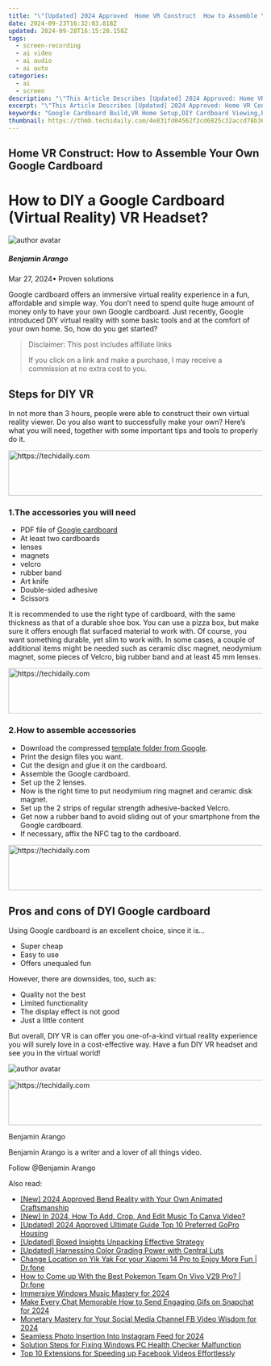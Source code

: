 ```yaml
---
title: "\"[Updated] 2024 Approved  Home VR Construct  How to Assemble Your Own Google Cardboard\""
date: 2024-09-23T16:32:03.818Z
updated: 2024-09-28T16:15:28.158Z
tags: 
  - screen-recording
  - ai video
  - ai audio
  - ai auto
categories: 
  - ai
  - screen
description: "\"This Article Describes [Updated] 2024 Approved: Home VR Construct: How to Assemble Your Own Google Cardboard\""
excerpt: "\"This Article Describes [Updated] 2024 Approved: Home VR Construct: How to Assemble Your Own Google Cardboard\""
keywords: "Google Cardboard Build,VR Home Setup,DIY Cardboard Viewing,Personal VR Creation,Build Your VR Headset,Cardboard VR Assembling,Simple VR Construction"
thumbnail: https://thmb.techidaily.com/4e831fd04562f2cd6825c32accd78b3641cb3be2e3ea9cbe8b25030ed7edee4b.jpg
---
```


## Home VR Construct: How to Assemble Your Own Google Cardboard

# How to DIY a Google Cardboard (Virtual Reality) VR Headset?

![author avatar](https://images.wondershare.com/filmora/article-images/benjamin-arango-author.jpg)

##### Benjamin Arango

 Mar 27, 2024• Proven solutions

 Google cardboard offers an immersive virtual reality experience in a fun, affordable and simple way. You don’t need to spend quite huge amount of money only to have your own Google cardboard. Just recently, Google introduced DIY virtual reality with some basic tools and at the comfort of your own home. So, how do you get started?

>  Disclaimer: This post includes affiliate links
>
>  If you click on a link and make a purchase, I may receive a commission at no extra cost to you.
>

## Steps for DIY VR

 In not more than 3 hours, people were able to construct their own virtual reality viewer. Do you also want to successfully make your own? Here’s what you will need, together with some important tips and tools to properly do it.

<!-- affiliate ads begin -->
<a href="https://aligracehair.sjv.io/c/5597632/2006960/19272" target="_top" id="2006960">
  <img src="//a.impactradius-go.com/display-ad/19272-2006960" border="0" alt="https://techidaily.com" width="728" height="90"/>
</a>
<img height="0" width="0" src="https://aligracehair.sjv.io/i/5597632/2006960/19272" style="position:absolute;visibility:hidden;" border="0" />
<!-- affiliate ads end -->

### 1.The accessories you will need

* PDF file of [Google cardboard](https://vr.google.com/intl/en%5Fus/cardboard/get-cardboard/  )
* At least two cardboards
* lenses
* magnets
* velcro
* rubber band
* Art knife
* Double-sided adhesive
* Scissors

 It is recommended to use the right type of cardboard, with the same thickness as that of a durable shoe box. You can use a pizza box, but make sure it offers enough flat surfaced material to work with. Of course, you want something durable, yet slim to work with. In some cases, a couple of additional items might be needed such as ceramic disc magnet, neodymium magnet, some pieces of Velcro, big rubber band and at least 45 mm lenses.

<!-- affiliate ads begin -->
<a href="https://appsumo.8odi.net/c/5597632/2129738/7443" target="_top" id="2129738">
  <img src="//a.impactradius-go.com/display-ad/7443-2129738" border="0" alt="https://techidaily.com" width="728" height="90"/>
</a>
<img height="0" width="0" src="https://appsumo.8odi.net/i/5597632/2129738/7443" style="position:absolute;visibility:hidden;" border="0" />
<!-- affiliate ads end -->

### 2.How to assemble accessories

* Download the compressed [template folder from Google](https://vr.google.com/intl/en%5Fus/cardboard/get-cardboard/  ).
* Print the design files you want.
* Cut the design and glue it on the cardboard.
* Assemble the Google cardboard.
* Set up the 2 lenses.
* Now is the right time to put neodymium ring magnet and ceramic disk magnet.
* Set up the 2 strips of regular strength adhesive-backed Velcro.
* Get now a rubber band to avoid sliding out of your smartphone from the Google cardboard.
* If necessary, affix the NFC tag to the cardboard.

<!-- affiliate ads begin -->
<a href="https://appsumo.8odi.net/c/5597632/2144297/7443" target="_top" id="2144297">
  <img src="//a.impactradius-go.com/display-ad/7443-2144297" border="0" alt="https://techidaily.com" width="600" height="90"/>
</a>
<img height="0" width="0" src="https://appsumo.8odi.net/i/5597632/2144297/7443" style="position:absolute;visibility:hidden;" border="0" />
<!-- affiliate ads end -->

## Pros and cons of DYI Google cardboard

 Using Google cardboard is an excellent choice, since it is…

* Super cheap
* Easy to use
* Offers unequaled fun

 However, there are downsides, too, such as:

* Quality not the best
* Limited functionality
* The display effect is not good
* Just a little content

 But overall, DIY VR is can offer you one-of-a-kind virtual reality experience you will surely love in a cost-effective way. Have a fun DIY VR headset and see you in the virtual world!

![author avatar](https://images.wondershare.com/filmora/article-images/benjamin-arango-author.jpg)

<!-- affiliate ads begin -->
<a href="https://appsumo.8odi.net/c/5597632/2151859/7443" target="_top" id="2151859">
  <img src="//a.impactradius-go.com/display-ad/7443-2151859" border="0" alt="https://techidaily.com" width="728" height="90"/>
</a>
<img height="0" width="0" src="https://appsumo.8odi.net/i/5597632/2151859/7443" style="position:absolute;visibility:hidden;" border="0" />
<!-- affiliate ads end -->

Benjamin Arango

Benjamin Arango is a writer and a lover of all things video.

Follow @Benjamin Arango


<ins class="adsbygoogle"
     style="display:block"
     data-ad-format="autorelaxed"
     data-ad-client="ca-pub-7571918770474297"
     data-ad-slot="1223367746"></ins>



<ins class="adsbygoogle"
     style="display:block"
     data-ad-client="ca-pub-7571918770474297"
     data-ad-slot="8358498916"
     data-ad-format="auto"
     data-full-width-responsive="true"></ins>


<span class="atpl-alsoreadstyle">Also read:</span>
<div><ul>
<li><a href="https://youtube-blog.techidaily.com/024-approved-bend-reality-with-your-own-animated-craftsmanship/"><u>[New] 2024 Approved Bend Reality with Your Own Animated Craftsmanship</u></a></li>
<li><a href="https://fox-boxes.techidaily.com/new-in-2024-how-to-add-crop-and-edit-music-to-canva-video/"><u>[New] In 2024, How To Add, Crop, And Edit Music To Canva Video?</u></a></li>
<li><a href="https://fox-boxes.techidaily.com/updated-2024-approved-ultimate-guide-top-10-preferred-gopro-housing/"><u>[Updated] 2024 Approved Ultimate Guide Top 10 Preferred GoPro Housing</u></a></li>
<li><a href="https://fox-access.techidaily.com/updated-boxed-insights-unpacking-effective-strategy/"><u>[Updated] Boxed Insights Unpacking Effective Strategy</u></a></li>
<li><a href="https://fox-boxes.techidaily.com/updated-harnessing-color-grading-power-with-central-luts/"><u>[Updated] Harnessing Color Grading Power with Central Luts</u></a></li>
<li><a href="https://location-social.techidaily.com/change-location-on-yik-yak-for-your-xiaomi-14-pro-to-enjoy-more-fun-drfone-by-drfone-virtual-android/"><u>Change Location on Yik Yak For your Xiaomi 14 Pro to Enjoy More Fun | Dr.fone</u></a></li>
<li><a href="https://change-location.techidaily.com/how-to-come-up-with-the-best-pokemon-team-on-vivo-v29-pro-drfone-by-drfone-virtual-android/"><u>How to Come up With the Best Pokemon Team On Vivo V29 Pro? | Dr.fone</u></a></li>
<li><a href="https://some-techniques.techidaily.com/immersive-windows-music-mastery-for-2024/"><u>Immersive Windows Music Mastery for 2024</u></a></li>
<li><a href="https://snapchat-videos.techidaily.com/make-every-chat-memorable-how-to-send-engaging-gifs-on-snapchat-for-2024/"><u>Make Every Chat Memorable How to Send Engaging Gifs on Snapchat for 2024</u></a></li>
<li><a href="https://facebook-video-content.techidaily.com/monetary-mastery-for-your-social-media-channel-fb-video-wisdom-for-2024/"><u>Monetary Mastery for Your Social Media Channel FB Video Wisdom for 2024</u></a></li>
<li><a href="https://extra-support.techidaily.com/seamless-photo-insertion-into-instagram-feed-for-2024/"><u>Seamless Photo Insertion Into Instagram Feed for 2024</u></a></li>
<li><a href="https://tech-renaissance.techidaily.com/solution-steps-for-fixing-windows-pc-health-checker-malfunction/"><u>Solution Steps for Fixing Windows PC Health Checker Malfunction</u></a></li>
<li><a href="https://fox-boxes.techidaily.com/top-10-extensions-for-speeding-up-facebook-videos-effortlessly/"><u>Top 10 Extensions for Speeding up Facebook Videos Effortlessly</u></a></li>
</ul></div>

